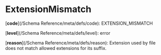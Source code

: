 # ExtensionMismatch

[**code**](/Schema Reference/meta/defs/code): EXTENSION_MISMATCH

[**level**](/Schema Reference/meta/defs/level): error

[**reason**](/Schema Reference/meta/defs/reason): Extension used by file does not match allowed extensions for its suffix.